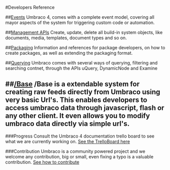 #Developers Reference


##[Events](Events/index.md)
Umbraco 4, comes with a complete event model, covering all mayor aspects of the system for triggering custom code or automation.  

##[Management APIs](management/index.md)
Create, update, delete all build-in system objects, like documents, media, templates, document types and so on. 

##[Packaging](Packaging/index.md)
Information and references for package developers, on how to create packages, as well as extending the packaging format.

##[Querying](Querying/index.md)
Umbraco comes with several ways of querying, filtering and searching contnet, through the APIs uQuery, DynamicNode and Examine

##[/Base](Api/Base/Index.md)
/Base is a extendable system for creating raw feeds directly from Umbraco using very basic Url's. This enables developers to access umbraco data through javascript, flash or any other client.  It even allows you to modify umbraco data directly via simple url's.
---

###Progress
Consult the Umbraco 4 documentation trello board to see what we are currently working on.
[See the TrelloBoard here](https://trello.com/board/umbraco-4-documentation/4fdb02df8fc3ef067e809e95)

###Contribution
Umbraco is a community powered project and we welcome any contribution, big or small, even fixing a typo is a valuable contribution.
[See how to contribute](https://github.com/umbraco/Umbraco4Docs)



 